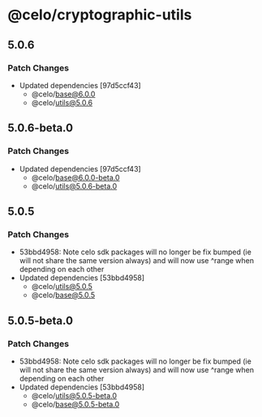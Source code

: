# @celo/cryptographic-utils

## 5.0.6

### Patch Changes

- Updated dependencies [97d5ccf43]
  - @celo/base@6.0.0
  - @celo/utils@5.0.6

## 5.0.6-beta.0

### Patch Changes

- Updated dependencies [97d5ccf43]
  - @celo/base@6.0.0-beta.0
  - @celo/utils@5.0.6-beta.0

## 5.0.5

### Patch Changes

- 53bbd4958: Note celo sdk packages will no longer be fix bumped (ie will not share the same version always) and will now use ^range when depending on each other
- Updated dependencies [53bbd4958]
  - @celo/utils@5.0.5
  - @celo/base@5.0.5

## 5.0.5-beta.0

### Patch Changes

- 53bbd4958: Note celo sdk packages will no longer be fix bumped (ie will not share the same version always) and will now use ^range when depending on each other
- Updated dependencies [53bbd4958]
  - @celo/utils@5.0.5-beta.0
  - @celo/base@5.0.5-beta.0
